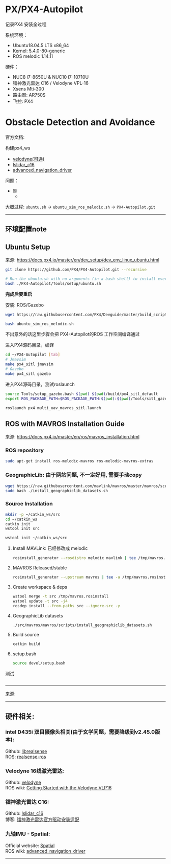 # PX/PX4-Autopilot

记录PX4 安装全过程

系统环境： 
- Ubuntu18.04.5 LTS x86_64 
- Kernel: 5.4.0-80-generic
- ROS melodic 1.14.11

硬件：
- NUC8 i7-8650U & NUC10 i7-10710U
- 镭神激光雷达 C16 / Velodyne VPL-16
- Xsens Mti-300
- 路由器: AR750S
- 飞控: PX4

# Obstacle Detection and Avoidance

官方文档: 

构建px4_ws

* [velodyne(可选)](../data/Velodyne_16.md)
* [lslidar_c16](../data/lslidar_c16.md)
* [advanced_navigation_driver](../data/Spatial.md)

问题：
- [x] -

大概过程:  `ubuntu.sh` -> `ubuntu_sim_ros_melodic.sh` -> `PX4-Autopilot.git`

----
## 环境配置note

## Ubuntu Setup
来源: https://docs.px4.io/master/en/dev_setup/dev_env_linux_ubuntu.html     


``` bash 
git clone https://github.com/PX4/PX4-Autopilot.git --recursive

# Run the ubuntu.sh with no arguments (in a bash shell) to install everything
bash ./PX4-Autopilot/Tools/setup/ubuntu.sh
``` 
**完成后要重启**

安装: ROS/Gazebo

``` bash 
wget https://raw.githubusercontent.com/PX4/Devguide/master/build_scripts/ubuntu_sim_ros_melodic.sh

bash ubuntu_sim_ros_melodic.sh
``` 
不出意外的话这里步骤会把 PX4-Autopilot的ROS 工作空间编译通过


进入PX4源码目录，编译
``` bash 
cd ~/PX4-Autopilot [tab]
# Jmavsim
make px4_sitl jmavsim
# Gazebo
make px4_sitl gazebo
``` 
进入PX4源码目录，测试roslaunch
``` bash 
source Tools/setup_gazebo.bash $(pwd) $(pwd)/build/px4_sitl_default
export ROS_PACKAGE_PATH=$ROS_PACKAGE_PATH:$(pwd):$(pwd)/Tools/sitl_gazebo

roslaunch px4 multi_uav_mavros_sitl.launch
``` 


## ROS with MAVROS Installation Guide
来源: https://docs.px4.io/master/en/ros/mavros_installation.html

### ROS repository
``` bash 
sudo apt-get install ros-melodic-mavros ros-melodic-mavros-extras
``` 
### GeographicLib: 由于网站问题, 不一定好用, 需要手动copy
``` bash 
wget https://raw.githubusercontent.com/mavlink/mavros/master/mavros/scripts/install_geographiclib_datasets.sh
sudo bash ./install_geographiclib_datasets.sh 
``` 
### Source Installation
``` bash 
mkdir -p ~/catkin_ws/src
cd ~/catkin_ws
catkin init
wstool init src
``` 

``` bash 
wstool init ~/catkin_ws/src
``` 

1. Install MAVLink: 已经修改成 melodic
    ``` bash 
    rosinstall_generator --rosdistro melodic mavlink | tee /tmp/mavros.rosinstall
    ``` 
2. MAVROS Released/stable
    ``` bash
    rosinstall_generator --upstream mavros | tee -a /tmp/mavros.rosinstall
    ``` 
3. Create workspace & deps
    ``` bash
    wstool merge -t src /tmp/mavros.rosinstall
    wstool update -t src -j4
    rosdep install --from-paths src --ignore-src -y
    ``` 
4. GeographicLib datasets
    ``` bash
    ./src/mavros/mavros/scripts/install_geographiclib_datasets.sh
    ``` 
5. Build source
    ``` bash
    catkin build
    ``` 
6. setup.bash
    ``` bash
    source devel/setup.bash
    ``` 



测试

``` bash

``` 

----

来源:        

----

## 硬件相关:
### intel D435i 双目摄像头相关(由于玄学问题，需要降级到v2.45.0版本):  
Github: [librealsense](https://github.com/IntelRealSense/librealsense/releases/tag/v2.45.0)      
ROS: [realsense-ros](https://github.com/IntelRealSense/realsense-ros)

### Velodyne 16线激光雷达:     
Github:  [velodyne](https://github.com/ros-drivers/velodyne.git)        
ROS wiki: [Getting Started with the Velodyne VLP16](http://wiki.ros.org/velodyne/Tutorials/Getting%20Started%20with%20the%20Velodyne%20VLP16)

### 镭神激光雷达 C16:    
Github:  [lslidar_c16](https://github.com/tianb03/lslidar_c16)      
博客: [镭神激光雷达官方驱动安装适配](https://www.jianshu.com/p/d8efdf333e98)

### 九轴IMU - Spatial:     
Official website: [Spatial](https://www.advancednavigation.com/products/spatial)        
ROS wiki: [advanced_navigation_driver](http://wiki.ros.org/advanced_navigation_driver)   


----
[Paper: LOAM-L]:paper/LOAM:%20Lidar%20Odometry%20and%20Mapping%20in%20Real-time.pdf
[Paper: LVI-SAM-L]:paper/LVI-SAM.pdf
[知乎LeGO-L]:https://zhuanlan.zhihu.com/p/382460472
[BlogLeGO-L]:https://blog.csdn.net/learning_tortosie/article/details/86527542
[Github中文注释-L]:https://github.com/wykxwyc/LeGO-LOAM_NOTED
[知乎3D激光SLAM系统-L]:https://zhuanlan.zhihu.com/p/374933500